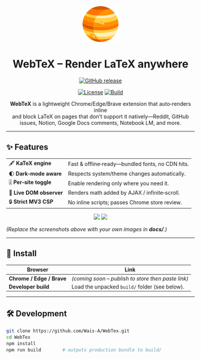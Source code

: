 <div align="center">

<img alt="WebTeX icon" src="public/icons/icon_128.png" width="96" height="96">

# WebTeX – Render LaTeX anywhere

[![GitHub release](https://img.shields.io/github/v/release/Wais-A/WebTex?logo=github)](https://github.com/Wais-A/WebTex/releases)
<!-- Uncomment after publishing →
[![Chrome Web Store](https://img.shields.io/chrome-web-store/v/__________.svg?logo=googlechrome)](https://chrome.google.com/webstore/detail/__________)
-->
[![License](https://img.shields.io/github/license/Wais-A/WebTex)](LICENSE)
[![Build](https://img.shields.io/github/actions/workflow/status/Wais-A/WebTex/build.yml?label=build)](https://github.com/Wais-A/WebTex/actions)

**WebTeX** is a lightweight Chrome/Edge/Brave extension that auto‑renders inline  
and block LaTeX on pages that don’t support it natively—Reddit, GitHub issues,
Notion, Google Docs comments, Notebook LM, and more.

</div>

---

## ✨ Features

|            | |
|------------|--------------------------------------------------------------|
| 🖋️ **KaTeX engine** | Fast & offline‑ready—bundled fonts, no CDN hits. |
| 🌓 **Dark‑mode aware** | Respects system/theme changes automatically. |
| 🎚 **Per‑site toggle** | Enable rendering only where you need it. |
| 🔄 **Live DOM observer** | Renders math added by AJAX / infinite‑scroll. |
| 🔒 **Strict MV3 CSP** | No inline scripts; passes Chrome store review. |

<p align="center">
  <img src="docs/screenshot-light.png" width="380">
  <img src="docs/screenshot-dark.png"  width="380">
</p>

*(Replace the screenshots above with your own images in **docs/**.)*

---

## 🚀 Install

| Browser | Link |
|---------|------|
| **Chrome / Edge / Brave** | *(coming soon – publish to store then paste link)* |
| **Developer build** | Load the unpacked `build/` folder (see below). |

---

## 🛠 Development

```bash
git clone https://github.com/Wais-A/WebTex.git
cd WebTex
npm install
npm run build        # outputs production bundle to build/